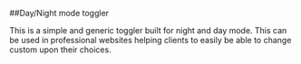 ##Day/Night mode toggler

This is a simple and generic toggler built for night and day mode. 
This can be used in professional websites helping clients to easily be able to change custom upon their choices.

